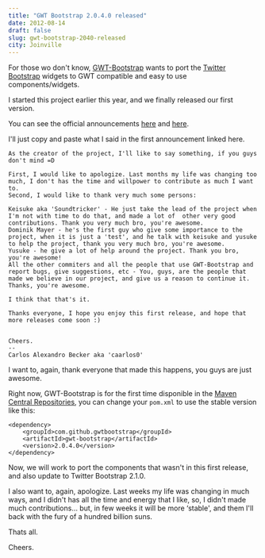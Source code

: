 ```yaml
---
title: "GWT Bootstrap 2.0.4.0 released"
date: 2012-08-14
draft: false
slug: gwt-bootstrap-2040-released
city: Joinville
---
```


For those wo don't know, [GWT-Bootstrap](http://gwtbootstrap.github.com/) wants to port the [Twitter Bootstrap](http://getboostrap.com/) widgets to GWT compatible and easy to use components/widgets.

I started this project earlier this year, and we finally released our first version.

You can see the official announcements [here](https://groups.google.com/forum/?fromgroups#!topic/google-web-toolkit/3139Fyc_x3o%5B1-25%5D) and [here](https://groups.google.com/forum/?fromgroups#!topic/gwt-bootstrap/yTjUxMe9eUg%5B1-25%5D).

I'll just copy and paste what I said in the first announcement linked here.

```
As the creator of the project, I'll like to say something, if you guys don't mind =D

First, I would like to apologize. Last months my life was changing too much, I don't has the time and willpower to contribute as much I want to.
Second, I would like to thank very much some persons:

Keisuke aka 'Soundtricker' - He just take the lead of the project when I'm not with time to do that, and made a lot of  other very good contributions. Thank you very much bro, you're awesome.
Dominik Mayer - he's the first guy who give some importance to the project, when it is just a 'test', and he talk with keisuke and yusuke to help the project, thank you very much bro, you're awesome.
Yusuke - he give a lot of help around the project. Thank you bro, you're awesome!
All the other commiters and all the people that use GWT-Bootstrap and report bugs, give suggestions, etc - You, guys, are the people that made we believe in our project, and give us a reason to continue it. Thanks, you're awesome.

I think that that's it.

Thanks everyone, I hope you enjoy this first release, and hope that more releases come soon :)


Cheers.
--
Carlos Alexandro Becker aka 'caarlos0'
```

I want to, again, thank everyone that made this happens, you guys are just awesome.

Right now, GWT-Bootstrap is for the first time disponible in the [Maven Central Repositories](http://search.maven.org/#artifactdetails%7Ccom.github.gwtbootstrap%7Cgwt-bootstrap%7C2.0.4.0%7Cjar), you can change your `pom.xml` to use the stable version like this:

```
<dependency>
	<groupId>com.github.gwtbootstrap</groupId>
	<artifactId>gwt-bootstrap</artifactId>
	<version>2.0.4.0</version>
</dependency>
```

Now, we will work to port the components that wasn't in this first release, and also update to Twitter Bootstrap 2.1.0.

I also want to, again, apologize. Last weeks my life was changing in much ways, and I didn't has all the time and energy that I like, so, I didn't made much contributions… but, in few weeks it will be more ‘stable', and them I'll back with the fury of a hundred billion suns.

Thats all.

Cheers.
